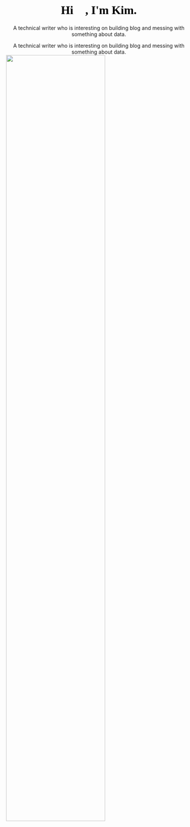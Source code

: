 <h1 style="text-align:center;font-family:等线;color:black;font-size:31.8px">Hi 👋, I'm Kim.</h1>


<center><p style="text-align:center font-family:Arial Unicode MS color:black font-size:40px font-weight:bold">A technical writer who is interesting on building blog and messing with something about data.</p></center>


<center> A technical writer who is interesting on building blog and messing with something about data. </center>

<img src="https://github-readme-stats.vercel.app/api?username=Kimwangqing&theme=cobalt&show_icons=true" width="73%" />



